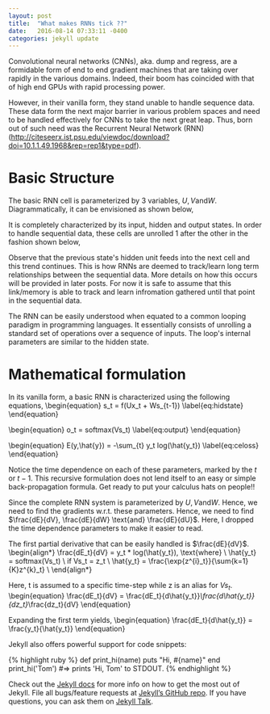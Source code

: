 ```yaml
---
layout: post
title:  "What makes RNNs tick ??"
date:   2016-08-14 07:33:11 -0400
categories: jekyll update
---
```

Convolutional neural networks (CNNs), aka. dump and regress, are a formidable form of end to end gradient machines that are taking over rapidly in the various domains. 
Indeed, their boom has coincided with that of high end GPUs with rapid processing power.
 
However, in their vanilla form, they stand unable to handle sequence data. These data form the next major barrier in various problem spaces and need to be handled effectively for CNNs to take the next great leap.
Thus, born out of such need was the Recurrent Neural Network (RNN) (http://citeseerx.ist.psu.edu/viewdoc/download?doi=10.1.1.49.1968&rep=rep1&type=pdf). 

# Basic Structure
The basic RNN cell is parameterized by 3 variables, $U, V \text{and} W$. Diagrammatically, it can be envisioned as shown below,

It is completely characterized by its input, hidden and output states. In order to handle sequential data, these cells are unrolled 1 after the other in the fashion shown below,

Observe that the previous state's hidden unit feeds into the next cell and this trend continues. This is how RNNs are deemed to track/learn long term relationships between the sequential data. More details on how this occurs will be provided in later posts. For now it is safe to assume that this link/memory is able to track and learn infromation gathered until that point  in the sequential data.

The RNN can be easily understood when equated to a common looping paradigm in programming languages. It essentially consists of unrolling a standard set of operations over a sequence of inputs. The loop's internal parameters are similar to the hidden state. 

# Mathematical formulation
In its vanilla form, a basic RNN is characterized using the following equations,
\begin{equation}
s_t = f(Ux_t + Ws_{t-1})
\label{eq:hidstate}
\end{equation}

\begin{equation}
o_t = softmax(Vs_t)
\label{eq:output}
\end{equation}

\begin{equation}
E(y,\hat{y}) = -\sum_{t} y_t log(\hat{y_t})
\label{eq:celoss}
\end{equation}

Notice the time dependence on each of these parameters, marked by the $t$ or $t-1$. This recursive formulation does not lend itself to an easy or simple back-propagation formula. Get ready to put your calculus hats on people!!

Since the complete RNN system is parameterized by $U,V \text{and} W$. Hence, we need to find the gradients w.r.t. these parameters. 
Hence, we need to find $\frac{dE}{dV}, \frac{dE}{dW} \text{and} \frac{dE}{dU}$. Here, I dropped the time dependence parameters to make it easier to read.

The first partial derivative that can be easily handled is $\frac{dE}{dV}$.
\begin{align*}
\frac{dE_t}{dV} = y_t * log(\hat{y_t}), \text{where} \\
\hat{y_t} = softmax(Vs_t) \\
if Vs_t = z_t \\
\hat{y_t} = \frac{\exp{z^{i}_t}}{\sum{k=1}{K}z^{k}_t} \\ 
\end{align*}

Here, t is assumed to a specific time-step while z is an alias for $Vs_t$.
\begin{equation}
\frac{dE_t}{dV} = \frac{dE_t}{d\hat{y_t}}*\frac{d\hat{y_t}}{dz_t}*\frac{dz_t}{dV} 
\end{equation}


Expanding the first term yields,
\begin{equation}
\frac{dE_t}{d\hat{y_t}} = \frac{y_t}{\hat{y_t}}
\end{equation}

Jekyll also offers powerful support for code snippets:

{% highlight ruby %}
def print_hi(name)
  puts "Hi, #{name}"
end
print_hi('Tom')
#=> prints 'Hi, Tom' to STDOUT.
{% endhighlight %}

Check out the [Jekyll docs][jekyll-docs] for more info on how to get the most out of Jekyll. File all bugs/feature requests at [Jekyll’s GitHub repo][jekyll-gh]. If you have questions, you can ask them on [Jekyll Talk][jekyll-talk].

[jekyll-docs]: http://jekyllrb.com/docs/home
[jekyll-gh]:   https://github.com/jekyll/jekyll
[jekyll-talk]: https://talk.jekyllrb.com/

